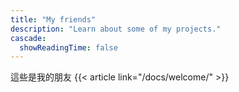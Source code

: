 ```yaml
---
title: "My friends"
description: "Learn about some of my projects."
cascade:
  showReadingTime: false
---
```

這些是我的朋友
{{< article link="/docs/welcome/" >}}
